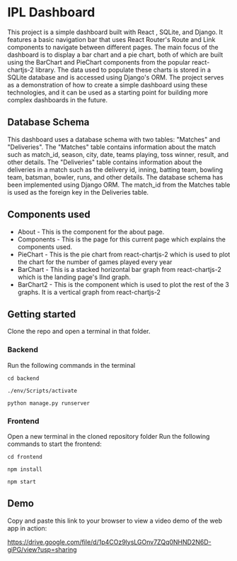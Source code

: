 # IPL Dashboard
This project is a simple dashboard built with React , SQLite, and Django. It features a basic navigation bar that uses React Router's Route and Link components to navigate between different pages. The main focus of the dashboard is to display a bar chart and a pie chart, both of which are built using the BarChart and PieChart components from the popular react-chartjs-2 library. The data used to populate these charts is stored in a SQLite database and is accessed using Django's ORM. The project serves as a demonstration of how to create a simple dashboard using these technologies, and it can be used as a starting point for building more complex dashboards in the future.

## Database Schema
This dashboard uses a database schema with two tables: "Matches" and "Deliveries". The "Matches" table contains information about the match such as match_id, season, city, date, teams playing, toss winner, result, and other details. The "Deliveries" table contains information about the deliveries in a match such as the delivery id, inning, batting team, bowling team, batsman, bowler, runs, and other details. The database schema has been implemented using Django ORM. The match_id from the Matches table is used as the foreign key in the Deliveries table.

## Components used

* About - This is the component for the about page.
* Components - This is the page for this current page which explains the components used.
* PieChart - This is the pie chart from react-chartjs-2 which is used to plot the chart for the number of games played every year
* BarChart - This is a stacked horizontal bar graph from react-chartjs-2 which is the landing page's IInd graph.
* BarChart2 - This is the component which is used to plot the rest of the 3 graphs. It is a vertical graph from react-chartjs-2

## Getting started
Clone the repo and open a terminal in that folder.

### Backend

Run the following commands in the terminal

``` 
cd backend

./env/Scripts/activate

python manage.py runserver

```

### Frontend
Open a new terminal in the cloned repository folder
Run the following commands to start the frontend:

```
cd frontend

npm install

npm start

```

## Demo

Copy and paste this link to your browser to view a video demo of the web app in action:

https://drive.google.com/file/d/1p4COz9lysLGOnv7ZQq0NHND2N6D-giPG/view?usp=sharing

